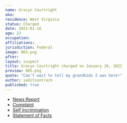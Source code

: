 ```yaml
---
name: Gracyn Courtright
aka:
residence: West Virginia
status: Charged
date: 2021-01-16
age: 23
occupation:
affiliations:
jurisdiction: Federal
image: 065.png
after:
layout: suspect
title: Gracyn Courtright charged on January 16, 2021
preview: 065.png
quote: "Can't wait to tell my grandkids I was here!"
author: seditiontrack
published: true
---
```


- [News Report](https://www.thedailybeast.com/latest-round-of-capitol-riot-arrests-outed-themselves-on-social-media)
- [Complaint](https://www.courtlistener.com/recap/gov.uscourts.dcd.226140/gov.uscourts.dcd.226140.1.1.pdf?fbclid=IwAR3-9Irq5mTP7Byu1S7TYTAzPr0yHYf1q9x5jEu_9EcltQfOaBb7DsjvJHI)
- [Self Incrimination](https://twitter.com/GarrettWKYT/status/1350966875136667654?s=20)
- [Statement of Facts](https://www.justice.gov/opa/page/file/1360196/download)